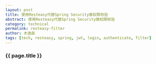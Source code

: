 ```yaml
---
layout: post
title: 使用Resteasy代替Spring Security做权限校验
abstract: 使用Resteasy代替Spring Security做权限校验
category: technical
permalink: resteasy-filter
author: 木逸辰
tags: [tech, resteasy, spring, jwt, login, authenticate, filter]
---
```


### {{ page.title }}




